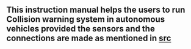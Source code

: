 ## This instruction manual helps the users to run Collision warning system in autonomous vehicles provided the sensors and the connections are made as mentioned in  [src]([https://github.com/username/repo-name/tree/main/src](https://github.com/SamukthaV/Solio1_RadCam_fusion/tree/main/Hardware%20setup))

